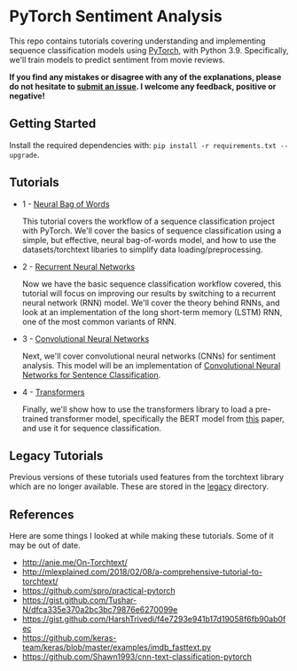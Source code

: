 # PyTorch Sentiment Analysis

This repo contains tutorials covering understanding and implementing sequence classification models using [PyTorch](https://github.com/pytorch/pytorch), with Python 3.9. Specifically, we'll train models to predict sentiment from movie reviews.

**If you find any mistakes or disagree with any of the explanations, please do not hesitate to [submit an issue](https://github.com/Manobhiramlol/Sentiment-Analysis-using-Deep-Learning-Models/issues). I welcome any feedback, positive or negative!**

## Getting Started

Install the required dependencies with: `pip install -r requirements.txt --upgrade`.

## Tutorials

-   1 - [Neural Bag of Words](https://github.com/Manobhiramlol/Sentiment-Analysis-using-Deep-Learning-Models/blob/master/1%20-%20Neural%20Bag%20of%20Words.ipynb) 

    This tutorial covers the workflow of a sequence classification project with PyTorch. We'll cover the basics of sequence classification using a simple, but effective, neural bag-of-words model, and how to use the datasets/torchtext libaries to simplify data loading/preprocessing.

-   2 - [Recurrent Neural Networks](https://github.com/Manobhiramlol/Sentiment-Analysis-using-Deep-Learning-Models/blob/master/2%20-%20Recurrent%20Neural%20Networks.ipynb) 

    Now we have the basic sequence classification workflow covered, this tutorial will focus on improving our results by switching to a recurrent neural network (RNN) model. We'll cover the theory behind RNNs, and look at an implementation of the long short-term memory (LSTM) RNN, one of the most common variants of RNN.

-   3 - [Convolutional Neural Networks](https://github.com/Manobhiramlol/Sentiment-Analysis-using-Deep-Learning-Models/blob/master/3%20-%20Convolutional%20Neural%20Networks.ipynb) 

    Next, we'll cover convolutional neural networks (CNNs) for sentiment analysis. This model will be an implementation of [Convolutional Neural Networks for Sentence Classification](https://arxiv.org/abs/1408.5882).

-   4 - [Transformers](https://github.com/Manobhiramlol/Sentiment-Analysis-using-Deep-Learning-Models/blob/master/4%20-%20Transformers.ipynb) 

    Finally, we'll show how to use the transformers library to load a pre-trained transformer model, specifically the BERT model from [this](https://arxiv.org/abs/1810.04805) paper, and use it for sequence classification.

## Legacy Tutorials

Previous versions of these tutorials used features from the torchtext library which are no longer available. These are stored in the [legacy](https://github.com/Manobhiramlol/Sentiment-Analysis-using-Deep-Learning-Models/tree/master/legacy) directory.

## References

Here are some things I looked at while making these tutorials. Some of it may be out of date.

-   http://anie.me/On-Torchtext/
-   http://mlexplained.com/2018/02/08/a-comprehensive-tutorial-to-torchtext/
-   https://github.com/spro/practical-pytorch
-   https://gist.github.com/Tushar-N/dfca335e370a2bc3bc79876e6270099e
-   https://gist.github.com/HarshTrivedi/f4e7293e941b17d19058f6fb90ab0fec
-   https://github.com/keras-team/keras/blob/master/examples/imdb_fasttext.py
-   https://github.com/Shawn1993/cnn-text-classification-pytorch
